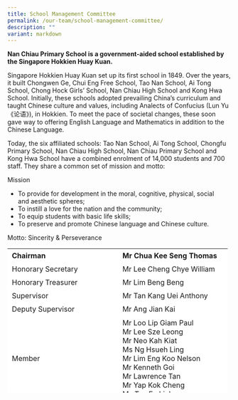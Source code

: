 ```yaml
---
title: School Management Committee
permalink: /our-team/school-management-committee/
description: ""
variant: markdown
---
```

**Nan Chiau Primary School is a government-aided school established by the Singapore Hokkien Huay Kuan.**

Singapore Hokkien Huay Kuan set up its first school in 1849. Over the years, it built Chongwen Ge, Chui Eng&nbsp;Free School, Tao Nan School, Ai Tong School, Chong Hock Girls’ School, Nan Chiau High School and Kong&nbsp;Hwa School. Initially, these schools adopted prevailing China’s curriculum and taught Chinese culture and&nbsp;values, including Analects of Confucius (Lun Yu《论语》), in Hokkien. To meet the pace of societal changes,&nbsp;these soon gave way to offering English Language and Mathematics in addition to the Chinese Language.

Today, the six affiliated schools: Tao Nan School, Ai Tong School, Chongfu Primary School, Nan Chiau High&nbsp;School, Nan Chiau Primary School and Kong Hwa School have a combined enrolment of 14,000 students&nbsp;and 700 staff. They share a common set of mission and motto:

Mission

*   To provide for development in the moral, cognitive, physical, social and&nbsp;aesthetic spheres;
*   To instill a love for the nation and the community;
*   To equip students with basic life skills;
*   To preserve and promote Chinese language and Chinese culture.

Motto: Sincerity &amp; Perseverance

<table border="0" style="box-sizing: inherit; border-collapse: collapse; border-spacing: 0px; max-width: 100%; width: 628.85px; overflow-x: auto; height: 324px;"><tbody style="box-sizing: inherit;"><tr style="box-sizing: inherit; background: rgb(255, 255, 255); height: 24px;"><td style="box-sizing: inherit; padding: 5px 10px; width: 229px; height: 24px;"><strong style="box-sizing: inherit; font-weight: 700;">Chairman</strong></td><td style="box-sizing: inherit; padding: 5px 10px; width: 227px; height: 24px;"><strong style="box-sizing: inherit; font-weight: 700;">Mr Chua Kee Seng Thomas</strong></td></tr><tr style="box-sizing: inherit; background: rgb(255, 255, 255);"><td style="box-sizing: inherit; padding: 5px 10px; width: 229px;">Honorary Secretary</td><td style="box-sizing: inherit; padding: 5px 10px; width: 227px;">Mr Lee Cheng Chye William</td></tr><tr style="box-sizing: inherit; background: rgb(255, 255, 255); height: 24px;"><td style="box-sizing: inherit; padding: 5px 10px; width: 229px; height: 24px;">Honorary Treasurer</td><td style="box-sizing: inherit; padding: 5px 10px; width: 227px; height: 24px;">Mr Lim Beng Beng</td></tr><tr style="box-sizing: inherit; background: rgb(255, 255, 255); height: 24px;"><td style="box-sizing: inherit; padding: 5px 10px; width: 229px; height: 24px;">Supervisor</td><td style="box-sizing: inherit; padding: 5px 10px; width: 227px; height: 24px;">Mr Tan Kang Uei Anthony</td></tr><tr style="box-sizing: inherit; background: rgb(255, 255, 255); height: 24px;"><td style="box-sizing: inherit; padding: 5px 10px; width: 229px; height: 24px;">Deputy Supervisor</td><td style="box-sizing: inherit; padding: 5px 10px; width: 227px; height: 24px;">Mr Ang Jian Kai</td></tr><tr style="box-sizing: inherit; background: rgb(255, 255, 255); height: 24px;"><td style="box-sizing: inherit; padding: 5px 10px; width: 229px; height: 192px;">Member</td><td style="box-sizing: inherit; padding: 5px 10px; width: 227px; height: 24px;">Mr Loo Lip Giam Paul<br>Mr Lee Sze Leong<br>Mr Neo Kah Kiat<br>Ms Ng Hsueh Ling<br>Mr Lim Eng Koo Nelson<br>Mr Kenneth Goi<br> Mr Lawrence Tan<br> Mr Yap Kok Cheng<br>Ms Tan Ee Li Joyce</td></tr></tbody></table>